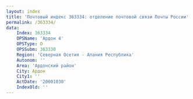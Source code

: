 ```yaml
---
layout: index
title: 'Почтовый индекс 363334: отделение почтовой связи Почты России'
permalink: /363334/
data:
    Index: 363334
    OPSName: 'Ардон 4'
    OPSType: О
    OPSSubm: 363330
    Region: 'Северная Осетия - Алания Республика'
    Autonom: ''
    Area: 'Ардонский район'
    City: Ардон
    City1: ''
    ActDate: '20001030'
    IndexOld: ''
---
```

